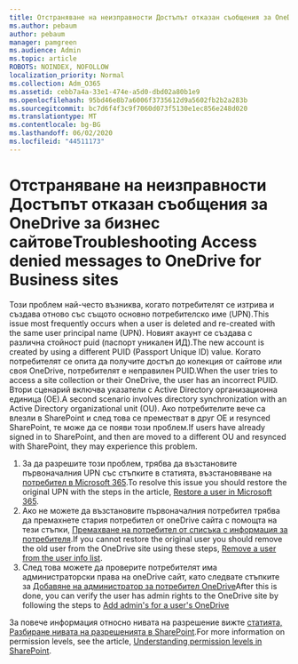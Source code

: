 ```yaml
---
title: Отстраняване на неизправности Достъпът отказан съобщения за OneDrive за бизнес сайтове
ms.author: pebaum
author: pebaum
manager: pamgreen
ms.audience: Admin
ms.topic: article
ROBOTS: NOINDEX, NOFOLLOW
localization_priority: Normal
ms.collection: Adm_O365
ms.assetid: cebb7a4a-33e1-474e-a5d0-dbd02a80b1e9
ms.openlocfilehash: 95bd46e8b7a6006f3735612d9a5602fb2b2a283b
ms.sourcegitcommit: bc7d6f4f3c9f7060d073f5130e1ec856e248d020
ms.translationtype: MT
ms.contentlocale: bg-BG
ms.lasthandoff: 06/02/2020
ms.locfileid: "44511173"
---
```

# <a name="troubleshooting-access-denied-messages-to-onedrive-for-business-sites"></a><span data-ttu-id="0c754-102">Отстраняване на неизправности Достъпът отказан съобщения за OneDrive за бизнес сайтове</span><span class="sxs-lookup"><span data-stu-id="0c754-102">Troubleshooting Access denied messages to OneDrive for Business sites</span></span>

<span data-ttu-id="0c754-103">Този проблем най-често възниква, когато потребителят се изтрива и създава отново със същото основно потребителско име (UPN).</span><span class="sxs-lookup"><span data-stu-id="0c754-103">This issue most frequently occurs when a user is deleted and re-created with the same user principal name (UPN).</span></span> <span data-ttu-id="0c754-104">Новият акаунт се създава с различна стойност puid (паспорт уникален ИД).</span><span class="sxs-lookup"><span data-stu-id="0c754-104">The new account is created by using a different PUID (Passport Unique ID) value.</span></span> <span data-ttu-id="0c754-105">Когато потребителят се опита да получите достъп до колекция от сайтове или своя OneDrive, потребителят е неправилен PUID.</span><span class="sxs-lookup"><span data-stu-id="0c754-105">When the user tries to access a site collection or their OneDrive, the user has an incorrect PUID.</span></span> <span data-ttu-id="0c754-106">Втори сценарий включва указатели с Active Directory организационна единица (ОЕ).</span><span class="sxs-lookup"><span data-stu-id="0c754-106">A second scenario involves directory synchronization with an Active Directory organizational unit (OU).</span></span> <span data-ttu-id="0c754-107">Ако потребителите вече са влезли в SharePoint и след това се преместват в друг ОЕ и resynced SharePoint, те може да се появи този проблем.</span><span class="sxs-lookup"><span data-stu-id="0c754-107">If users have already signed in to SharePoint, and then are moved to a different OU and resynced with SharePoint, they may experience this problem.</span></span>

1. <span data-ttu-id="0c754-108">За да разрешите този проблем, трябва да възстановите първоначалния UPN със стъпките в статията, възстановяване на [потребител в Microsoft 365](https://docs.microsoft.com/microsoft-365/admin/add-users/restore-user).</span><span class="sxs-lookup"><span data-stu-id="0c754-108">To resolve this issue you should restore the original UPN with the steps in the article, [Restore a user in Microsoft 365](https://docs.microsoft.com/microsoft-365/admin/add-users/restore-user).</span></span>
2. <span data-ttu-id="0c754-109">Ако не можете да възстановите първоначалния потребител трябва да премахнете стария потребител от oneDrive сайта с помощта на тези стъпки, [Премахване на потребител от списъка с информация за потребителя]().</span><span class="sxs-lookup"><span data-stu-id="0c754-109">If you cannot restore the original user you should remove the old user from the OneDrive site using these steps, [Remove a user from the user info list]().</span></span> 
3. <span data-ttu-id="0c754-110">След това можете да проверите потребителят има администраторски права на oneDrive сайт, като следвате стъпките за [Добавяне на администратор за потребител OneDrive](https://docs.microsoft.com/sharepoint/manage-user-profiles)</span><span class="sxs-lookup"><span data-stu-id="0c754-110">After this is done, you can verify the user has admin rights to the OneDrive site by following the steps to [Add admin's for a user's OneDrive](https://docs.microsoft.com/sharepoint/manage-user-profiles)</span></span>

<span data-ttu-id="0c754-111">За повече информация относно нивата на разрешение вижте [статията, Разбиране нивата на разрешенията в SharePoint](https://docs.microsoft.com/sharepoint/understanding-permission-levels).</span><span class="sxs-lookup"><span data-stu-id="0c754-111">For more information on permission levels, see the article, [Understanding permission levels in SharePoint](https://docs.microsoft.com/sharepoint/understanding-permission-levels).</span></span>
